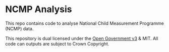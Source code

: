 # NCMP Analysis

This repo contains code to analyse National Child Measurement Programme (NCMP) data.

This repository is dual licensed under the [Open Government v3]([https://www.nationalarchives.gov.uk/doc/open-government-licence/version/3/) & MIT. All code can outputs are subject to Crown Copyright.
